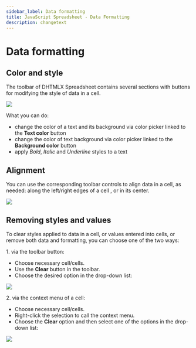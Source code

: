 ```yaml
---
sidebar_label: Data formatting
title: JavaScript Spreadsheet - Data Formatting
description: changetext
---
```


# Data formatting

## Color and style

The toolbar of DHTMLX Spreadsheet contains several sections with buttons for modifying the style of data in a cell.

<img src="color.png"/>

What you can do:

- change the color of a text and its background via color picker linked to the **Text color** button
- change the color of text background via color picker linked to the **Background color** button
- apply *Bold*, *Italic* and *Underline* styles to a text

## Alignment

You can use the corresponding toolbar controls to align data in a cell, as needed: along the left/right edges of a cell , or in its center.

<img src="alignment.png"/>

## Removing styles and values

To clear styles applied to data in a cell, or values entered into cells, or remove both data and formatting, you can choose one of the two ways:

1\. via the toolbar button:

- Choose necessary cell/cells.
- Use the **Clear** button in the toolbar.
- Choose the desired option in the drop-down list:

<img src="clear_button.png"/>

2\. via the context menu of a cell:

- Choose necessary cell/cells.
- Right-click the selection to call the context menu.
- Choose the **Clear** option and then select one of the options in the drop-down list:

<img src="clear_option.png"/>
